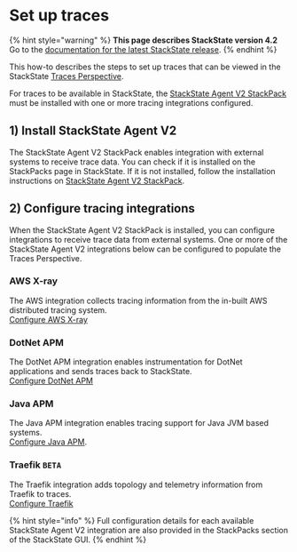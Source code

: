 # Set up traces

{% hint style="warning" %}
**This page describes StackState version 4.2**  
Go to the [documentation for the latest StackState release](https://docs.stackstate.com/).
{% endhint %}

This how-to describes the steps to set up traces that can be viewed in the StackState [Traces Perspective](../../use/views/traces-perspective.md).

For traces to be available in StackState, the [StackState Agent V2 StackPack](../../stackpacks/integrations/agent.md) must be installed with one or more tracing integrations configured.

## 1\) Install StackState Agent V2

The StackState Agent V2 StackPack enables integration with external systems to receive trace data. You can check if it is installed on the StackPacks page in StackState. If it is not installed, follow the installation instructions on [StackState Agent V2 StackPack](../../stackpacks/integrations/agent.md).

## 2\) Configure tracing integrations

When the StackState Agent V2 StackPack is installed, you can configure integrations to receive trace data from external systems. One or more of the StackState Agent V2 integrations below can be configured to populate the Traces Perspective.

### AWS X-ray

The AWS integration collects tracing information from the in-built AWS distributed tracing system.  
[Configure AWS X-ray](../../stackpacks/integrations/aws-x-ray.md)

### DotNet APM

The DotNet APM integration enables instrumentation for DotNet applications and sends traces back to StackState.  
[Configure DotNet APM](../../stackpacks/integrations/dotnet-apm.md)

### Java APM

The Java APM integration enables tracing support for Java JVM based systems.  
[Configure Java APM](../../stackpacks/integrations/java-apm.md).

### Traefik `BETA`

The Traefik integration adds topology and telemetry information from Traefik to traces.  
[Configure Traefik](../../stackpacks/integrations/traefik.md)

{% hint style="info" %}
Full configuration details for each available StackState Agent V2 integration are also provided in the StackPacks section of the StackState GUI.
{% endhint %}

